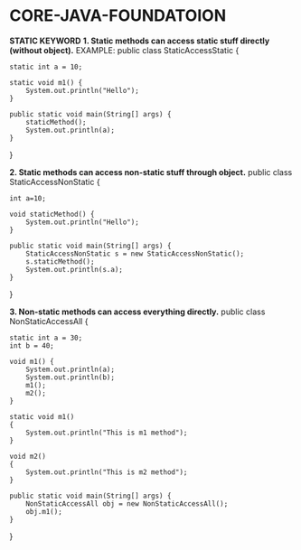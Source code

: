 # CORE-JAVA-FOUNDATOION

**STATIC KEYWORD**
**1. Static methods can access static stuff directly (without object).**
   EXAMPLE: public class StaticAccessStatic {
    
    static int a = 10;

    static void m1() {
        System.out.println("Hello");
    }

    public static void main(String[] args) {
        staticMethod(); 
        System.out.println(a);
    }
}

**2. Static methods can access non-static stuff through object.**
public class StaticAccessNonStatic {
    
    int a=10;

    void staticMethod() {
        System.out.println("Hello");
    }

    public static void main(String[] args) {
        StaticAccessNonStatic s = new StaticAccessNonStatic();
        s.staticMethod();
        System.out.println(s.a);
    }
}

**3. Non-static methods can access everything directly.**
public class NonStaticAccessAll {
    
    static int a = 30;
    int b = 40;

    void m1() {
        System.out.println(a);
        System.out.println(b);
        m1();
        m2();
    }

    static void m1()
    {
        System.out.println("This is m1 method");
    }

    void m2()
    {
        System.out.println("This is m2 method");
    }

    public static void main(String[] args) {
        NonStaticAccessAll obj = new NonStaticAccessAll();
        obj.m1();
    }
}
